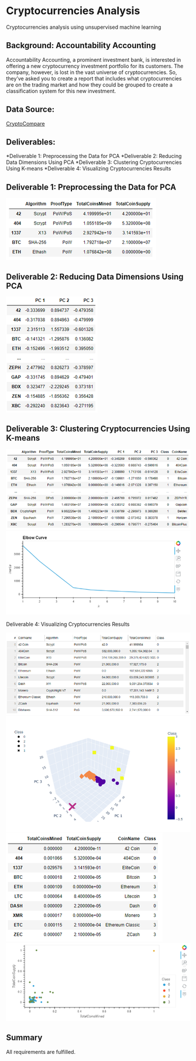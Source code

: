 # Cryptocurrencies Analysis
Cryptocurrencies analysis using unsupervised machine learning

## Background: Accountability Accounting
Accountability Accounting, a prominent investment bank, is interested in offering a new cryptocurrency investment portfolio for its customers. The company, however, is lost in the vast universe of cryptocurrencies. So, they’ve asked you to create a report that includes what cryptocurrencies are on the trading market and how they could be grouped to create a classification system for this new investment.

## Data Source:
[CryptoCompare](https://min-api.cryptocompare.com/data/all/coinlist)

## Deliverables:

*Deliverable 1: Preprocessing the Data for PCA
*Deliverable 2: Reducing Data Dimensions Using PCA
*Deliverable 3: Clustering Cryptocurrencies Using K-means
*Deliverable 4: Visualizing Cryptocurrencies Results

## Deliverable 1: Preprocessing the Data for PCA

![Deliverable 1 Table](./Pictures/Deliverable_1_table.png)

## Deliverable 2: Reducing Data Dimensions Using PCA

![Deliverable 2 Table](./Pictures/Deliverable_2_table.png)

## Deliverable 3: Clustering Cryptocurrencies Using K-means

![Deliverable 3 Table](./Pictures/clustered_df.png)
![Deliverable 3 Elbow Curve](./Pictures/Elbow_Curve_K-Means.png)

Deliverable 4: Visualizing Cryptocurrencies Results

![Deliverable 4 Table](./Pictures/html-hvplot-table.png)
![Deliverable 4 3D Plot](./Pictures/3D_Scatter-plot.png)
![Deliverable 4 plot_df](./Pictures/plot_df-TotalCoinsMined-Supply_dataframe.png)
![Deliverable 4 hv-scatter plot](./Pictures/hvplot_scatter.png)


## Summary
All requirements are fulfilled. 